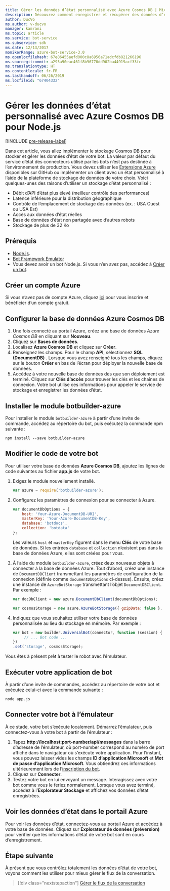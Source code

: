 ```yaml
---
title: Gérer les données d’état personnalisé avec Azure Cosmos DB | Microsoft Docs
description: Découvrez comment enregistrer et récupérer des données d’état en utilisant Azure Cosmos DB avec le kit SDK Bot Framework pour Node.js.
author: DucVo
ms.author: v-ducvo
manager: kamrani
ms.topic: article
ms.service: bot-service
ms.subservice: sdk
ms.date: 12/13/2017
monikerRange: azure-bot-service-3.0
ms.openlocfilehash: 67e86455aefd000c8a6956a71adcfdb821266196
ms.sourcegitcommit: a295a90eac461f8b96770dd902ba44919acf33fc
ms.translationtype: HT
ms.contentlocale: fr-FR
ms.lasthandoff: 06/26/2019
ms.locfileid: "67404332"
---
```

# <a name="manage-custom-state-data-with-azure-cosmos-db-for-nodejs"></a>Gérer les données d’état personnalisé avec Azure Cosmos DB pour Node.js

[!INCLUDE [pre-release-label](../includes/pre-release-label-v3.md)]

Dans cet article, vous allez implémenter le stockage Cosmos DB pour stocker et gérer les données d’état de votre bot. La valeur par défaut du service d’état des connecteurs utilisé par les bots n’est pas destinée à l’environnement de production. Vous devez utiliser les [Extensions Azure](https://www.npmjs.com/package/botbuilder-azure) disponibles sur GitHub ou implémenter un client avec un état personnalisé à l’aide de la plateforme de stockage de données de votre choix. Voici quelques-unes des raisons d’utiliser un stockage d’état personnalisé :

- Débit d’API d’état plus élevé (meilleur contrôle des performances)
- Latence inférieure pour la distribution géographique
- Contrôle de l’emplacement de stockage des données (ex. : USA Ouest ou USA Est)
- Accès aux données d’état réelles
- Base de données d’état non partagée avec d’autres robots
- Stockage de plus de 32 Ko

## <a name="prerequisites"></a>Prérequis

- [Node.js](https://nodejs.org/en/).
- [Bot Framework Emulator](~/bot-service-debug-emulator.md)
- Vous devez avoir un bot Node.js. Si vous n’en avez pas, accédez à [Créer un bot](bot-builder-nodejs-quickstart.md). 

## <a name="create-azure-account"></a>Créer un compte Azure
Si vous n’avez pas de compte Azure, cliquez [ici](https://azure.microsoft.com/free/) pour vous inscrire et bénéficier d’un compte gratuit.

## <a name="set-up-the-azure-cosmos-db-database"></a>Configurer la base de données Azure Cosmos DB
1. Une fois connecté au portail Azure, créez une base de données *Azure Cosmos DB* en cliquant sur **Nouveau**. 
2. Cliquez sur **Bases de données**. 
3. Localisez **Azure Cosmos DB** et cliquez sur **Créer**.
4. Renseignez les champs. Pour le champ **API**, sélectionnez **SQL (DocumentDB)** . Lorsque vous avez renseigné tous les champs, cliquez sur le bouton **Créer** en bas de l’écran pour déployer la nouvelle base de données. 
5. Accédez à votre nouvelle base de données dès que son déploiement est terminé. Cliquez sur **Clés d’accès** pour trouver les clés et les chaînes de connexion. Votre bot utilise ces informations pour appeler le service de stockage et enregistrer les données d’état.

## <a name="install-botbuilder-azure-module"></a>Installer le module botbuilder-azure

Pour installer le module `botbuilder-azure` à partir d’une invite de commande, accédez au répertoire du bot, puis exécutez la commande npm suivante :

```nodejs
npm install --save botbuilder-azure
```

## <a name="modify-your-bot-code"></a>Modifier le code de votre bot

Pour utiliser votre base de données **Azure Cosmos DB**, ajoutez les lignes de code suivantes au fichier **app.js** de votre bot.

1. Exigez le module nouvellement installé.

   ```javascript
   var azure = require('botbuilder-azure'); 
   ```

2. Configurez les paramètres de connexion pour se connecter à Azure.
   ```javascript
   var documentDbOptions = {
       host: 'Your-Azure-DocumentDB-URI', 
       masterKey: 'Your-Azure-DocumentDB-Key', 
       database: 'botdocs',   
       collection: 'botdata'
   };
   ```
   Les valeurs `host` et `masterKey` figurent dans le menu **Clés** de votre base de données. Si les entrées `database` et `collection` n’existent pas dans la base de données Azure, elles sont créées pour vous.

3. À l’aide du module `botbuilder-azure`, créez deux nouveaux objets à connecter à la base de données Azure. Tout d’abord, créez une instance de `DocumentDBClient` transmettant les paramètres de configuration de la connexion (définie comme `documentDbOptions` ci-dessus). Ensuite, créez une instance de `AzureBotStorage` transmettant l’objet `DocumentDBClient`. Par exemple :
   ```javascript
   var docDbClient = new azure.DocumentDbClient(documentDbOptions);

   var cosmosStorage = new azure.AzureBotStorage({ gzipData: false }, docDbClient);
   ```

4. Indiquez que vous souhaitez utiliser votre base de données personnalisée au lieu du stockage en mémoire. Par exemple :

   ```javascript
   var bot = new builder.UniversalBot(connector, function (session) {
        // ... Bot code ...
   })
   .set('storage', cosmosStorage);
   ```

Vous êtes à présent prêt à tester le robot avec l’émulateur.

## <a name="run-your-bot-app"></a>Exécuter votre application de bot

À partir d’une invite de commandes, accédez au répertoire de votre bot et exécutez celui-ci avec la commande suivante :

```nodejs
node app.js
```

## <a name="connect-your-bot-to-the-emulator"></a>Connecter votre bot à l’émulateur

À ce stade, votre bot s’exécute localement. Démarrez l’émulateur, puis connectez-vous à votre bot à partir de l’émulateur :

1. Tapez <strong>http://localhost:port-number/api/messages</strong> dans la barre d’adresse de l’émulateur, où port-number correspond au numéro de port affiché dans le navigateur où s’exécute votre application. Pour l’instant, vous pouvez laisser vides les champs <strong>ID d’application Microsoft</strong> et <strong>Mot de passe d’application Microsoft</strong>. Vous obtiendrez ces informations ultérieurement lors de l’[inscription du bot](~/bot-service-quickstart-registration.md).
2. Cliquez sur **Connecter**.
3. Testez votre bot en lui envoyant un message. Interagissez avec votre bot comme vous le feriez normalement. Lorsque vous avez terminé, accédez à l’**Explorateur Stockage** et affichez vos données d’état enregistrées.

## <a name="view-state-data-on-azure-portal"></a>Voir les données d’état dans le portail Azure

Pour voir les données d’état, connectez-vous au portail Azure et accédez à votre base de données. Cliquez sur **Explorateur de données (préversion)** pour vérifier que les informations d’état de votre bot sont en cours d’enregistrement.

## <a name="next-step"></a>Étape suivante

À présent que vous contrôlez totalement les données d’état de votre bot, voyons comment les utiliser pour mieux gérer le flux de la conversation.

> [!div class="nextstepaction"]
> [Gérer le flux de la conversation](bot-builder-nodejs-dialog-manage-conversation-flow.md)
